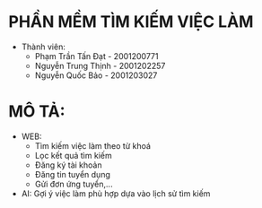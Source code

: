   #                           PHẦN MỀM TÌM KIẾM VIỆC LÀM
  - Thành viên:
      + Phạm Trần Tấn Đạt  - 2001200771
      + Nguyễn Trung Thịnh - 2001202257
      + Nguyễn Quốc Bảo    - 2001203027
# MÔ TẢ:
  - WEB:
      + Tìm kiếm việc làm theo từ khoá
      + Lọc kết quả tìm kiếm
      + Đăng ký tài khoản
      + Đăng tin tuyển dụng
      + Gửi đơn ứng tuyển,...
  - AI: Gợi ý việc làm phù hợp dựa vào lịch sử tìm kiếm
